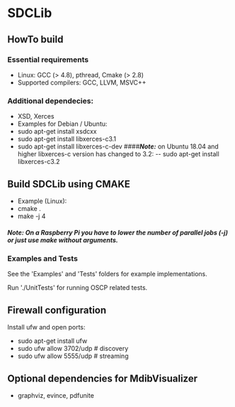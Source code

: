 # SDCLib

## HowTo build

### Essential requirements
- Linux: GCC (> 4.8), pthread, Cmake (> 2.8)
- Supported compilers: GCC, LLVM, MSVC++

### Additional dependecies: 
- XSD, Xerces
- Examples for Debian / Ubuntu:
 - sudo apt-get install xsdcxx
 - sudo apt-get install libxerces-c3.1
 - sudo apt-get install libxerces-c-dev
####***Note:*** on Ubuntu 18.04 and higher libxerces-c version has changed to 3.2:
 -- sudo apt-get install libxerces-c3.2

## Build SDCLib using CMAKE
- Example (Linux):
 - cmake .
 - make -j 4

##### Note: On a Raspberry Pi you have to lower the number of parallel jobs (-j) or just use ***make*** without arguments.

### Examples and Tests
See the 'Examples' and 'Tests' folders for example implementations.

Run './UnitTests' for running  OSCP related tests.

## Firewall configuration
Install ufw and open ports:

- sudo apt-get install ufw
- sudo ufw allow 3702/udp # discovery
- sudo ufw allow 5555/udp # streaming

## Optional dependencies for MdibVisualizer
- graphviz, evince, pdfunite

